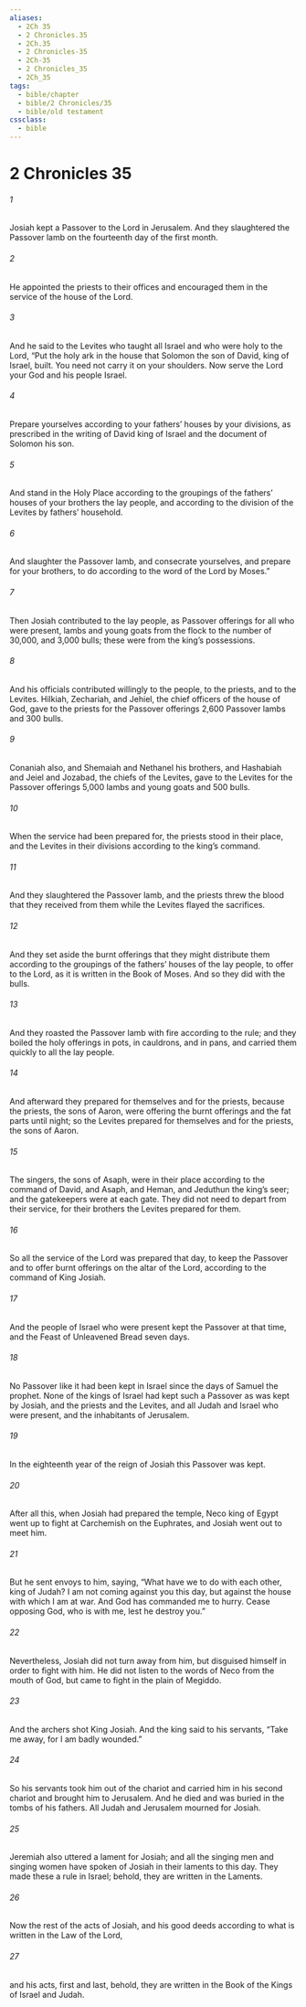 ```yaml
---
aliases:
  - 2Ch 35
  - 2 Chronicles.35
  - 2Ch.35
  - 2 Chronicles-35
  - 2Ch-35
  - 2 Chronicles_35
  - 2Ch_35
tags:
  - bible/chapter
  - bible/2 Chronicles/35
  - bible/old testament
cssclass:
  - bible
---
```


# 2 Chronicles 35

###### 1
Josiah kept a Passover to the Lord in Jerusalem. And they slaughtered the Passover lamb on the fourteenth day of the first month.
###### 2
He appointed the priests to their offices and encouraged them in the service of the house of the Lord.
###### 3
And he said to the Levites who taught all Israel and who were holy to the Lord, “Put the holy ark in the house that Solomon the son of David, king of Israel, built. You need not carry it on your shoulders. Now serve the Lord your God and his people Israel.
###### 4
Prepare yourselves according to your fathers’ houses by your divisions, as prescribed in the writing of David king of Israel and the document of Solomon his son.
###### 5
And stand in the Holy Place according to the groupings of the fathers’ houses of your brothers the lay people, and according to the division of the Levites by fathers’ household.
###### 6
And slaughter the Passover lamb, and consecrate yourselves, and prepare for your brothers, to do according to the word of the Lord by Moses.”
###### 7
Then Josiah contributed to the lay people, as Passover offerings for all who were present, lambs and young goats from the flock to the number of 30,000, and 3,000 bulls; these were from the king’s possessions.
###### 8
And his officials contributed willingly to the people, to the priests, and to the Levites. Hilkiah, Zechariah, and Jehiel, the chief officers of the house of God, gave to the priests for the Passover offerings 2,600 Passover lambs and 300 bulls.
###### 9
Conaniah also, and Shemaiah and Nethanel his brothers, and Hashabiah and Jeiel and Jozabad, the chiefs of the Levites, gave to the Levites for the Passover offerings 5,000 lambs and young goats and 500 bulls.
###### 10
When the service had been prepared for, the priests stood in their place, and the Levites in their divisions according to the king’s command.
###### 11
And they slaughtered the Passover lamb, and the priests threw the blood that they received from them while the Levites flayed the sacrifices.
###### 12
And they set aside the burnt offerings that they might distribute them according to the groupings of the fathers’ houses of the lay people, to offer to the Lord, as it is written in the Book of Moses. And so they did with the bulls.
###### 13
And they roasted the Passover lamb with fire according to the rule; and they boiled the holy offerings in pots, in cauldrons, and in pans, and carried them quickly to all the lay people.
###### 14
And afterward they prepared for themselves and for the priests, because the priests, the sons of Aaron, were offering the burnt offerings and the fat parts until night; so the Levites prepared for themselves and for the priests, the sons of Aaron.
###### 15
The singers, the sons of Asaph, were in their place according to the command of David, and Asaph, and Heman, and Jeduthun the king’s seer; and the gatekeepers were at each gate. They did not need to depart from their service, for their brothers the Levites prepared for them.
###### 16
So all the service of the Lord was prepared that day, to keep the Passover and to offer burnt offerings on the altar of the Lord, according to the command of King Josiah.
###### 17
And the people of Israel who were present kept the Passover at that time, and the Feast of Unleavened Bread seven days.
###### 18
No Passover like it had been kept in Israel since the days of Samuel the prophet. None of the kings of Israel had kept such a Passover as was kept by Josiah, and the priests and the Levites, and all Judah and Israel who were present, and the inhabitants of Jerusalem.
###### 19
In the eighteenth year of the reign of Josiah this Passover was kept.
###### 20
After all this, when Josiah had prepared the temple, Neco king of Egypt went up to fight at Carchemish on the Euphrates, and Josiah went out to meet him.
###### 21
But he sent envoys to him, saying, “What have we to do with each other, king of Judah? I am not coming against you this day, but against the house with which I am at war. And God has commanded me to hurry. Cease opposing God, who is with me, lest he destroy you.”
###### 22
Nevertheless, Josiah did not turn away from him, but disguised himself in order to fight with him. He did not listen to the words of Neco from the mouth of God, but came to fight in the plain of Megiddo.
###### 23
And the archers shot King Josiah. And the king said to his servants, “Take me away, for I am badly wounded.”
###### 24
So his servants took him out of the chariot and carried him in his second chariot and brought him to Jerusalem. And he died and was buried in the tombs of his fathers. All Judah and Jerusalem mourned for Josiah.
###### 25
Jeremiah also uttered a lament for Josiah; and all the singing men and singing women have spoken of Josiah in their laments to this day. They made these a rule in Israel; behold, they are written in the Laments.
###### 26
Now the rest of the acts of Josiah, and his good deeds according to what is written in the Law of the Lord,
###### 27
and his acts, first and last, behold, they are written in the Book of the Kings of Israel and Judah.


